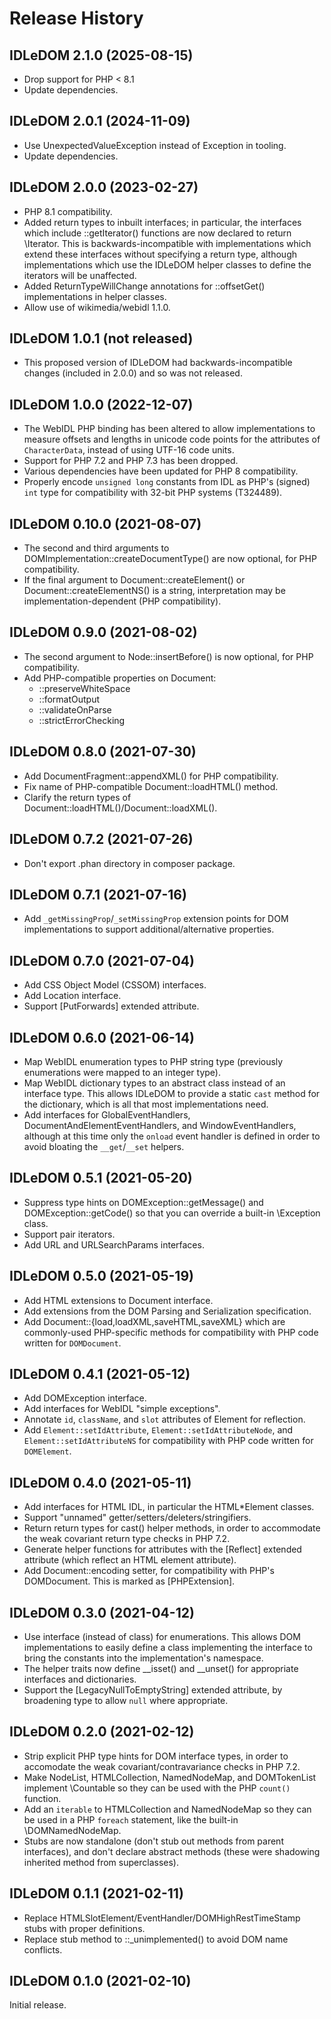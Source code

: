 # Release History

## IDLeDOM 2.1.0 (2025-08-15)
* Drop support for PHP < 8.1
* Update dependencies.

## IDLeDOM 2.0.1 (2024-11-09)
* Use UnexpectedValueException instead of Exception in tooling.
* Update dependencies.

## IDLeDOM 2.0.0 (2023-02-27)
* PHP 8.1 compatibility.
* Added return types to inbuilt interfaces; in particular, the
  interfaces which include ::getIterator() functions are now
  declared to return \Iterator.  This is backwards-incompatible
  with implementations which extend these interfaces without
  specifying a return type, although implementations which use
  the IDLeDOM helper classes to define the iterators will be
  unaffected.
* Added ReturnTypeWillChange annotations for ::offsetGet()
  implementations in helper classes.
* Allow use of wikimedia/webidl 1.1.0.

## IDLeDOM 1.0.1 (not released)
* This proposed version of IDLeDOM had backwards-incompatible changes
  (included in 2.0.0) and so was not released.

## IDLeDOM 1.0.0 (2022-12-07)
* The WebIDL PHP binding has been altered to allow implementations to measure
  offsets and lengths in unicode code points for the attributes of
  `CharacterData`, instead of using UTF-16 code units.
* Support for PHP 7.2 and PHP 7.3 has been dropped.
* Various dependencies have been updated for PHP 8 compatibility.
* Properly encode `unsigned long` constants from IDL as PHP's (signed)
  `int` type for compatibility with 32-bit PHP systems (T324489).

## IDLeDOM 0.10.0 (2021-08-07)
* The second and third arguments to DOMImplementation::createDocumentType()
  are now optional, for PHP compatibility.
* If the final argument to Document::createElement() or
  Document::createElementNS() is a string, interpretation may be
  implementation-dependent (PHP compatibility).

## IDLeDOM 0.9.0 (2021-08-02)
* The second argument to Node::insertBefore() is now optional, for
  PHP compatibility.
* Add PHP-compatible properties on Document:
  * ::preserveWhiteSpace
  * ::formatOutput
  * ::validateOnParse
  * ::strictErrorChecking

## IDLeDOM 0.8.0 (2021-07-30)
* Add DocumentFragment::appendXML() for PHP compatibility.
* Fix name of PHP-compatible Document::loadHTML() method.
* Clarify the return types of Document::loadHTML()/Document::loadXML().

## IDLeDOM 0.7.2 (2021-07-26)
* Don't export .phan directory in composer package.

## IDLeDOM 0.7.1 (2021-07-16)
* Add `_getMissingProp`/`_setMissingProp` extension points for
  DOM implementations to support additional/alternative properties.

## IDLeDOM 0.7.0 (2021-07-04)
* Add CSS Object Model (CSSOM) interfaces.
* Add Location interface.
* Support [PutForwards] extended attribute.

## IDLeDOM 0.6.0 (2021-06-14)
* Map WebIDL enumeration types to PHP string type (previously enumerations
  were mapped to an integer type).
* Map WebIDL dictionary types to an abstract class instead of an interface
  type.  This allows IDLeDOM to provide a static `cast` method for the
  dictionary, which is all that most implementations need.
* Add interfaces for GlobalEventHandlers,
  DocumentAndElementEventHandlers, and WindowEventHandlers, although at
  this time only the `onload` event handler is defined in order to
  avoid bloating the `__get`/`__set` helpers.

## IDLeDOM 0.5.1 (2021-05-20)
* Suppress type hints on DOMException::getMessage() and
  DOMException::getCode() so that you can override a built-in
  \Exception class.
* Support pair iterators.
* Add URL and URLSearchParams interfaces.

## IDLeDOM 0.5.0 (2021-05-19)
* Add HTML extensions to Document interface.
* Add extensions from the DOM Parsing and Serialization specification.
* Add Document::{load,loadXML,saveHTML,saveXML} which are commonly-used
  PHP-specific methods for compatibility with PHP code written for
  `DOMDocument`.

## IDLeDOM 0.4.1 (2021-05-12)
* Add DOMException interface.
* Add interfaces for WebIDL "simple exceptions".
* Annotate `id`, `className`, and `slot` attributes of Element for reflection.
* Add `Element::setIdAttribute`, `Element::setIdAttributeNode`, and
  `Element::setIdAttributeNS` for compatibility with PHP code written for
  `DOMElement`.

## IDLeDOM 0.4.0 (2021-05-11)
* Add interfaces for HTML IDL, in particular the HTML*Element classes.
* Support "unnamed" getter/setters/deleters/stringifiers.
* Return return types for cast() helper methods, in order to accommodate
  the weak covariant return type checks in PHP 7.2.
* Generate helper functions for attributes with the [Reflect] extended
  attribute (which reflect an HTML element attribute).
* Add Document::encoding setter, for compatibility with PHP's
  DOMDocument.  This is marked as [PHPExtension].

## IDLeDOM 0.3.0 (2021-04-12)
* Use interface (instead of class) for enumerations.  This allows
  DOM implementations to easily define a class implementing the interface
  to bring the constants into the implementation's namespace.
* The helper traits now define __isset() and __unset() for appropriate
  interfaces and dictionaries.
* Support the [LegacyNullToEmptyString] extended attribute, by broadening
  type to allow `null` where appropriate.

## IDLeDOM 0.2.0 (2021-02-12)
* Strip explicit PHP type hints for DOM interface types, in order to
  accomodate the weak covariant/contravariance checks in PHP 7.2.
* Make NodeList, HTMLCollection, NamedNodeMap, and DOMTokenList
  implement \Countable so they can be used with the PHP `count()` function.
* Add an `iterable` to HTMLCollection and NamedNodeMap so they can be
  used in a PHP `foreach` statement, like the built-in \DOMNamedNodeMap.
* Stubs are now standalone (don't stub out methods from parent interfaces),
  and don't declare abstract methods (these were shadowing inherited method
  from superclasses).

## IDLeDOM 0.1.1 (2021-02-11)
* Replace HTMLSlotElement/EventHandler/DOMHighRestTimeStamp stubs with
  proper definitions.
* Replace stub method to ::_unimplemented() to avoid DOM name conflicts.

## IDLeDOM 0.1.0 (2021-02-10)
Initial release.
